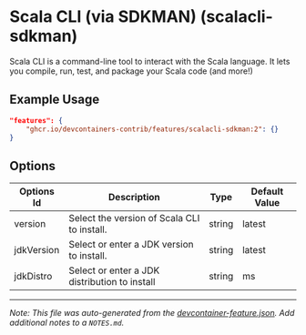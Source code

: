 
# Scala CLI (via SDKMAN) (scalacli-sdkman)

Scala CLI is a command-line tool to interact with the Scala language. It lets
you compile, run, test, and package your Scala code (and more!)

## Example Usage

```json
"features": {
    "ghcr.io/devcontainers-contrib/features/scalacli-sdkman:2": {}
}
```

## Options

| Options Id | Description | Type | Default Value |
|-----|-----|-----|-----|
| version | Select the version of Scala CLI to install. | string | latest |
| jdkVersion | Select or enter a JDK version to install. | string | latest |
| jdkDistro | Select or enter a JDK distribution to install | string | ms |



---

_Note: This file was auto-generated from the [devcontainer-feature.json](https://github.com/devcontainers-contrib/features/blob/main/src/scalacli-sdkman/devcontainer-feature.json).  Add additional notes to a `NOTES.md`._
